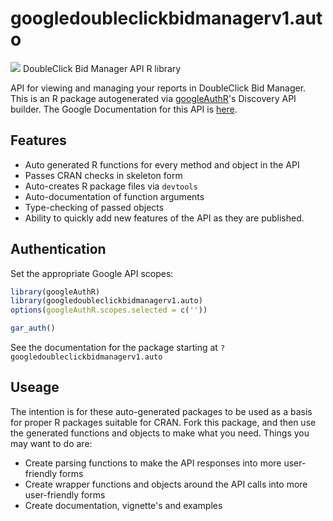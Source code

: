 # googledoubleclickbidmanagerv1.auto
![](http://www.google.com/images/icons/product/search-32.gif)
DoubleClick Bid Manager API R library

API for viewing and managing your reports in DoubleClick Bid Manager.
This is an R package autogenerated via [googleAuthR](http://code.markedmondson.me/googleAuthR)'s Discovery API builder. 
The Google Documentation for this API is [here](https://developers.google.com/bid-manager/).

## Features 
 * Auto generated R functions for every method and object in the API
 * Passes CRAN checks in skeleton form
 * Auto-creates R package files via `devtools`
 * Auto-documentation of function arguments
 * Type-checking of passed objects
 * Ability to quickly add new features of the API as they are published.

## Authentication
Set the appropriate Google API scopes:

```r
library(googleAuthR)
library(googledoubleclickbidmanagerv1.auto)
options(googleAuthR.scopes.selected = c(''))

gar_auth()
```
 See the documentation for the package starting at `?googledoubleclickbidmanagerv1.auto`
## Useage
The intention is for these auto-generated packages to be used as a basis for proper R packages suitable for CRAN.
Fork this package, and then use the generated functions and objects to make what you need.
Things you may want to do are:
* Create parsing functions to make the API responses into more user-friendly forms
* Create wrapper functions and objects around the API calls into more user-friendly forms
* Create documentation, vignette's and examples

